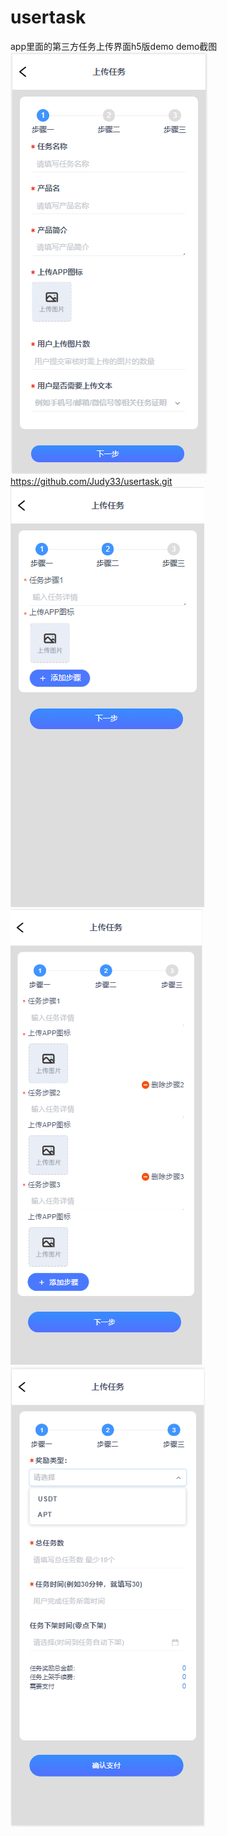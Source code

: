 # usertask
app里面的第三方任务上传界面h5版demo
demo截图
![image](https://github.com/Judy33/usertask/raw/master/1.png)
https://github.com/Judy33/usertask.git
![image](https://github.com/Judy33/usertask/raw/master/2.png)
![image](https://github.com/Judy33/usertask/raw/master/3.png)
![image](https://github.com/Judy33/usertask/raw/master/4.png)
